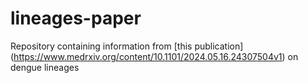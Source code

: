 # lineages-paper
Repository containing information from [this publication] (https://www.medrxiv.org/content/10.1101/2024.05.16.24307504v1) on dengue lineages
